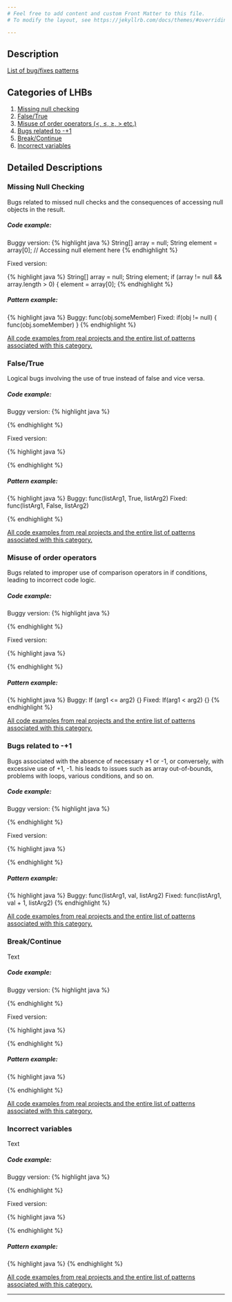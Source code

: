 ```yaml
---
# Feel free to add content and custom Front Matter to this file.
# To modify the layout, see https://jekyllrb.com/docs/themes/#overriding-theme-defaults

---
```


## Description

[List of bug/fixes patterns](/bug-fixes-patterns/)

## Categories of LHBs

1. [Missing null checking](#missing-null-checking)
2. [False/True](#falsetrue)
3. [Misuse of order operators (<, ≤, ≥, > etc.)](#misuse-of-order-operators)
4. [Bugs related to -+1](#bugs-related-to--1)
5. [Break/Continue](#breakcontinue)
6. [Incorrect variables](#incorrect-variables)

## Detailed Descriptions

### Missing Null Checking

Bugs related to missed null checks and the consequences of accessing null objects in the result.

##### Code example: 

Buggy version: 
{% highlight java %}
 String[] array = null;
 String element = array[0]; // Accessing null element here
{% endhighlight %}

Fixed version: 

{% highlight java %}
 String[] array = null;
 String element;
 if (array != null && array.length > 0) { 
     element = array[0];
{% endhighlight %}

##### Pattern example:

{% highlight java %}
  Buggy: func(obj.someMember)
  Fixed: if(obj != null) { func(obj.someMember) }
{% endhighlight %}

[All code examples from real projects and the entire list of patterns associated with this category.](missing-null-checking-patterns/missing-null-checking-patterns.md)

### False/True

Logical bugs involving the use of true instead of false and vice versa.

##### Code example: 

Buggy version: 
{% highlight java %}

{% endhighlight %}

Fixed version: 

{% highlight java %}

{% endhighlight %}

##### Pattern example:

{% highlight java %}
 Buggy: func(listArg1, True, listArg2)
 Fixed: func(listArg1, False, listArg2)

{% endhighlight %}

[All code examples from real projects and the entire list of patterns associated with this category.](false-true-patterns/false-true-patterns.md)

### Misuse of order operators
Bugs related to improper use of comparison operators in if conditions, leading to incorrect code logic.

##### Code example: 

Buggy version: 
{% highlight java %}
 
{% endhighlight %}

Fixed version: 

{% highlight java %}

{% endhighlight %}

##### Pattern example:

{% highlight java %}
 Buggy: If (arg1 <= arg2) {}
 Fixed: If(arg1 < arg2) {}
{% endhighlight %}

[All code examples from real projects and the entire list of patterns associated with this category.](misuse-of-order-operators-patterns/misuse-of-order-operators-patterns.md)

### Bugs related to -+1

Bugs associated with the absence of necessary +1 or -1, or conversely, with excessive use of +1, -1. his leads to issues such as array out-of-bounds, problems with loops, various conditions, and so on.

##### Code example: 

Buggy version: 
{% highlight java %}

{% endhighlight %}

Fixed version: 

{% highlight java %}

{% endhighlight %}

##### Pattern example:

{% highlight java %}
 Buggy: func(listArg1, val, listArg2)
 Fixed: func(listArg1, val + 1, listArg2)
{% endhighlight %}

[All code examples from real projects and the entire list of patterns associated with this category.](/minus-plus-one-patterns/)

### Break/Continue

Text 

##### Code example: 

Buggy version: 
{% highlight java %}

{% endhighlight %}

Fixed version: 

{% highlight java %}

{% endhighlight %}

##### Pattern example:

{% highlight java %}

{% endhighlight %}

[All code examples from real projects and the entire list of patterns associated with this category.](/missing-null-checking-patterns/)

### Incorrect variables

Text

##### Code example: 

Buggy version: 
{% highlight java %}

{% endhighlight %}

Fixed version: 

{% highlight java %}

{% endhighlight %}

##### Pattern example:

{% highlight java %}
{% endhighlight %}

[All code examples from real projects and the entire list of patterns associated with this category.](/missing-null-checking-patterns/)

---

